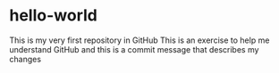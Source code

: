 # hello-world
This is my very first repository in GitHub
This is an exercise to help me understand GitHub and this is a commit message that describes my changes
